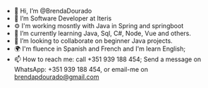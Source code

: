 - 👋 Hi, I’m @BrendaDourado
- 👀 I’m Software Developer at Iteris
- ⚙️ I'm working mosntly with Java in Spring and springboot
- 🌱 I’m currently learning Java, Sql, C#, Node, Vue and others.
- 💞 I’m looking to collaborate on beginner Java projects.
- 🌍 I'm fluence in Spanish and French and I'm learn English;
- 📫 How to reach me: call +351 939 188 454; Send a message on WhatsApp: +351 939 188 454, or email-me on brendapdourado@gmail.com

<!---
BrendaDourado/BrendaDourado is a ✨ special ✨ repository because its `README.md` (this file) appears on your GitHub profile.
You can click the Preview link to take a look at your changes.
--->
